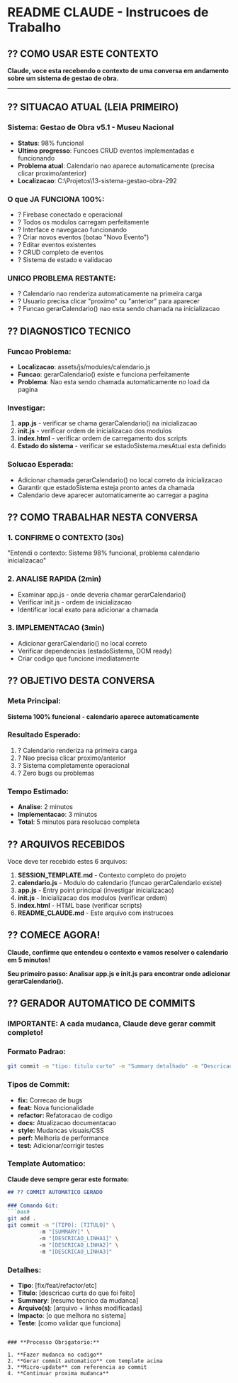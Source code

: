 # README CLAUDE - Instrucoes de Trabalho 
 
## ?? COMO USAR ESTE CONTEXTO 
 
**Claude, voce esta recebendo o contexto de uma conversa em andamento sobre um sistema de gestao de obra.** 
 
--- 
 
## ?? SITUACAO ATUAL (LEIA PRIMEIRO) 
 
### **Sistema**: Gestao de Obra v5.1 - Museu Nacional 
- **Status**: 98% funcional 
- **Ultimo progresso**: Funcoes CRUD eventos implementadas e funcionando 
- **Problema atual**: Calendario nao aparece automaticamente (precisa clicar proximo/anterior) 
- **Localizacao**: C:\Projetos\13-sistema-gestao-obra-292 
 
### **O que JA FUNCIONA 100%:** 
- ? Firebase conectado e operacional 
- ? Todos os modulos carregam perfeitamente 
- ? Interface e navegacao funcionando 
- ? Criar novos eventos (botao "Novo Evento") 
- ? Editar eventos existentes 
- ? CRUD completo de eventos 
- ? Sistema de estado e validacao 
 
### **UNICO PROBLEMA RESTANTE:** 
- ? Calendario nao renderiza automaticamente na primeira carga 
- ? Usuario precisa clicar "proximo" ou "anterior" para aparecer 
- ? Funcao gerarCalendario() nao esta sendo chamada na inicializacao 
 
## ?? DIAGNOSTICO TECNICO 
 
### **Funcao Problema:** 
- **Localizacao**: assets/js/modules/calendario.js 
- **Funcao**: gerarCalendario() existe e funciona perfeitamente 
- **Problema**: Nao esta sendo chamada automaticamente no load da pagina 
 
### **Investigar:** 
1. **app.js** - verificar se chama gerarCalendario() na inicializacao 
2. **init.js** - verificar ordem de inicializacao dos modulos 
3. **index.html** - verificar ordem de carregamento dos scripts 
4. **Estado do sistema** - verificar se estadoSistema.mesAtual esta definido 
 
### **Solucao Esperada:** 
- Adicionar chamada gerarCalendario() no local correto da inicializacao 
- Garantir que estadoSistema esteja pronto antes da chamada 
- Calendario deve aparecer automaticamente ao carregar a pagina 
 
## ?? COMO TRABALHAR NESTA CONVERSA 
 
### **1. CONFIRME O CONTEXTO (30s)** 
"Entendi o contexto: Sistema 98% funcional, problema calendario inicializacao" 
 
### **2. ANALISE RAPIDA (2min)** 
- Examinar app.js - onde deveria chamar gerarCalendario() 
- Verificar init.js - ordem de inicializacao 
- Identificar local exato para adicionar a chamada 
 
### **3. IMPLEMENTACAO (3min)** 
- Adicionar gerarCalendario() no local correto 
- Verificar dependencias (estadoSistema, DOM ready) 
- Criar codigo que funcione imediatamente 
 
## ?? OBJETIVO DESTA CONVERSA 
 
### **Meta Principal:** 
**Sistema 100% funcional - calendario aparece automaticamente** 
 
### **Resultado Esperado:** 
1. ? Calendario renderiza na primeira carga 
2. ? Nao precisa clicar proximo/anterior 
3. ? Sistema completamente operacional 
4. ? Zero bugs ou problemas 
 
### **Tempo Estimado:** 
- **Analise**: 2 minutos 
- **Implementacao**: 3 minutos 
- **Total**: 5 minutos para resolucao completa 
 
## ?? ARQUIVOS RECEBIDOS 
 
Voce deve ter recebido estes 6 arquivos: 
 
1. **SESSION_TEMPLATE.md** - Contexto completo do projeto 
2. **calendario.js** - Modulo do calendario (funcao gerarCalendario existe) 
3. **app.js** - Entry point principal (investigar inicializacao) 
4. **init.js** - Inicializacao dos modulos (verificar ordem) 
5. **index.html** - HTML base (verificar scripts) 
6. **README_CLAUDE.md** - Este arquivo com instrucoes 
 
## ?? COMECE AGORA! 
 
**Claude, confirme que entendeu o contexto e vamos resolver o calendario em 5 minutos!** 
 
**Seu primeiro passo: Analisar app.js e init.js para encontrar onde adicionar gerarCalendario().** 
 
## ?? GERADOR AUTOMATICO DE COMMITS 
 
### **IMPORTANTE**: A cada mudanca, Claude deve gerar commit completo! 
 
### **Formato Padrao:** 
```bash 
git commit -m "tipo: titulo curto" -m "Summary detalhado" -m "Descricao completa" 
``` 
 
### **Tipos de Commit:** 
- **fix:** Correcao de bugs 
- **feat:** Nova funcionalidade 
- **refactor:** Refatoracao de codigo 
- **docs:** Atualizacao documentacao 
- **style:** Mudancas visuais/CSS 
- **perf:** Melhoria de performance 
- **test:** Adicionar/corrigir testes 
 
### **Template Automatico:** 
 
**Claude deve sempre gerar este formato:** 
 
```markdown 
## ?? COMMIT AUTOMATICO GERADO 
 
### Comando Git: 
```bash 
git add . 
git commit -m "[TIPO]: [TITULO]" \ 
          -m "[SUMMARY]" \ 
          -m "[DESCRICAO_LINHA1]" \ 
          -m "[DESCRICAO_LINHA2]" \ 
          -m "[DESCRICAO_LINHA3]" 
``` 
 
### Detalhes: 
- **Tipo**: [fix/feat/refactor/etc] 
- **Titulo**: [descricao curta do que foi feito] 
- **Summary**: [resumo tecnico da mudanca] 
- **Arquivo(s)**: [arquivo + linhas modificadas] 
- **Impacto**: [o que melhora no sistema] 
- **Teste**: [como validar que funciona] 
``` 
 
### **Processo Obrigatorio:** 
 
1. **Fazer mudanca no codigo** 
2. **Gerar commit automatico** com template acima 
3. **Micro-update** com referencia ao commit 
4. **Continuar proxima mudanca** 
